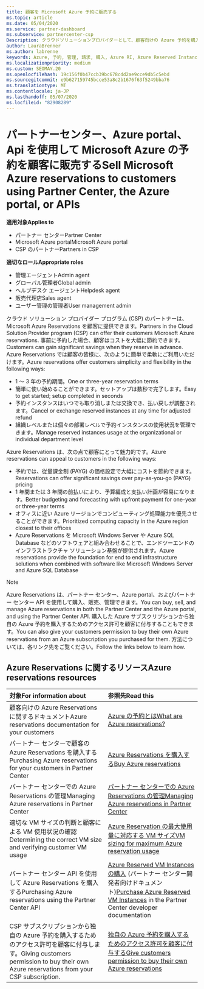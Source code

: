 ```yaml
---
title: 顧客を Microsoft Azure 予約に販売する
ms.topic: article
ms.date: 05/04/2020
ms.service: partner-dashboard
ms.subservice: partnercenter-csp
Description: クラウドソリューションプロバイダーとして、顧客向けの Azure 予約を購入、販売、管理することができます。 パートナーセンター、Azure portal、またはパートナーセンター API を使用します。
author: LauraBrenner
ms.author: labrenne
keywords: Azure, 予約, 管理, 請求, 購入, Azure RI, Azure Reserved Instances
ms.localizationpriority: medium
ms.custom: SEOMAY.20
ms.openlocfilehash: 19c156f0b47ccb39bc678cdd2ae9cce9db5c5ebd
ms.sourcegitcommit: e9b627159745bcce53a8c2b1676f63f5249bba76
ms.translationtype: MT
ms.contentlocale: ja-JP
ms.lasthandoff: 05/07/2020
ms.locfileid: "82908289"
---
```

# <a name="sell-microsoft-azure-reservations-to-customers-using-partner-center-the-azure-portal-or-apis"></a><span data-ttu-id="79ca6-105">パートナーセンター、Azure portal、Api を使用して Microsoft Azure の予約を顧客に販売する</span><span class="sxs-lookup"><span data-stu-id="79ca6-105">Sell Microsoft Azure reservations to customers using Partner Center, the Azure portal, or APIs</span></span>

<!--Maggie, 12/7/18 - Added "Partner Center" to metadata title and H1 title as per Catherine Watson in bug #19868631-->

<span data-ttu-id="79ca6-106">**適用対象**</span><span class="sxs-lookup"><span data-stu-id="79ca6-106">**Applies to**</span></span>

- <span data-ttu-id="79ca6-107">パートナー センター</span><span class="sxs-lookup"><span data-stu-id="79ca6-107">Partner Center</span></span>
- <span data-ttu-id="79ca6-108">Microsoft Azure portal</span><span class="sxs-lookup"><span data-stu-id="79ca6-108">Microsoft Azure portal</span></span>
- <span data-ttu-id="79ca6-109">CSP のパートナー</span><span class="sxs-lookup"><span data-stu-id="79ca6-109">Partners in CSP</span></span>

<span data-ttu-id="79ca6-110">**適切なロール**</span><span class="sxs-lookup"><span data-stu-id="79ca6-110">**Appropriate roles**</span></span>

- <span data-ttu-id="79ca6-111">管理エージェント</span><span class="sxs-lookup"><span data-stu-id="79ca6-111">Admin agent</span></span>
- <span data-ttu-id="79ca6-112">グローバル管理者</span><span class="sxs-lookup"><span data-stu-id="79ca6-112">Global admin</span></span>
- <span data-ttu-id="79ca6-113">ヘルプデスク エージェント</span><span class="sxs-lookup"><span data-stu-id="79ca6-113">Helpdesk agent</span></span>
- <span data-ttu-id="79ca6-114">販売代理店</span><span class="sxs-lookup"><span data-stu-id="79ca6-114">Sales agent</span></span>
- <span data-ttu-id="79ca6-115">ユーザー管理の管理者</span><span class="sxs-lookup"><span data-stu-id="79ca6-115">User management admin</span></span>

<span data-ttu-id="79ca6-116">クラウド ソリューション プロバイダー プログラム (CSP) のパートナーは、Microsoft Azure Reservations を顧客に提供できます。</span><span class="sxs-lookup"><span data-stu-id="79ca6-116">Partners in the Cloud Solution Provider program (CSP) can offer their customers Microsoft Azure reservations.</span></span> <span data-ttu-id="79ca6-117">事前に予約した場合、顧客はコストを大幅に節約できます。</span><span class="sxs-lookup"><span data-stu-id="79ca6-117">Customers can gain significant savings when they reserve in advance.</span></span> <span data-ttu-id="79ca6-118">Azure Reservations では顧客の皆様に、次のように簡単で柔軟にご利用いただけます。</span><span class="sxs-lookup"><span data-stu-id="79ca6-118">Azure reservations offer customers simplicity and flexibility in the following ways:</span></span>

- <span data-ttu-id="79ca6-119">1 ～ 3 年の予約期間。</span><span class="sxs-lookup"><span data-stu-id="79ca6-119">One or three-year reservation terms</span></span>
- <span data-ttu-id="79ca6-120">簡単に使い始めることができます。セットアップは数秒で完了します。</span><span class="sxs-lookup"><span data-stu-id="79ca6-120">Easy to get started; setup completed in seconds</span></span>
- <span data-ttu-id="79ca6-121">予約インスタンスはいつでも取り消しまたは交換でき、払い戻しが調整されます。</span><span class="sxs-lookup"><span data-stu-id="79ca6-121">Cancel or exchange reserved instances at any time for adjusted refund</span></span>
- <span data-ttu-id="79ca6-122">組織レベルまたは個々の部署レベルで予約インスタンスの使用状況を管理できます。</span><span class="sxs-lookup"><span data-stu-id="79ca6-122">Manage reserved instances usage at the organizational or individual department level</span></span> 

<span data-ttu-id="79ca6-123">Azure Reservations は、次の点で顧客にとって魅力的です。</span><span class="sxs-lookup"><span data-stu-id="79ca6-123">Azure reservations can appeal to customers in the following ways:</span></span>

- <span data-ttu-id="79ca6-124">予約では、従量課金制 (PAYG) の価格設定で大幅にコストを節約できます。</span><span class="sxs-lookup"><span data-stu-id="79ca6-124">Reservations can offer significant savings over pay-as-you-go (PAYG) pricing</span></span>
- <span data-ttu-id="79ca6-125">1 年間または 3 年間の前払いにより、予算編成と支払い計画が容易になります。</span><span class="sxs-lookup"><span data-stu-id="79ca6-125">Better budgeting and forecasting with upfront payment for one-year or three-year terms</span></span>
- <span data-ttu-id="79ca6-126">オフィスに近い Azure リージョンでコンピューティング処理能力を優先させることができます。</span><span class="sxs-lookup"><span data-stu-id="79ca6-126">Prioritized computing capacity in the Azure region closest to their offices</span></span>
- <span data-ttu-id="79ca6-127">Azure Reservations を Microsoft Windows Server や Azure SQL Database などのソフトウェアと組み合わせることで、エンドツーエンドのインフラストラクチャ ソリューション基盤が提供されます。</span><span class="sxs-lookup"><span data-stu-id="79ca6-127">Azure reservations provide the foundation for end to end infrastructure solutions when combined with software like Microsoft Windows Server and Azure SQL Database</span></span>

>[!NOTE]
> <span data-ttu-id="79ca6-128">Azure Reservations は、パートナー センター、Azure portal、およびパートナー センター API を使用して購入、販売、管理できます。</span><span class="sxs-lookup"><span data-stu-id="79ca6-128">You can buy, sell, and manage Azure reservations in both the Partner Center and the Azure portal, and using the Partner Center API.</span></span> <span data-ttu-id="79ca6-129">購入した Azure サブスクリプションから独自の Azure 予約を購入するためのアクセス許可を顧客に付与することもできます。</span><span class="sxs-lookup"><span data-stu-id="79ca6-129">You can also give your customers permission to buy their own Azure reservations from an Azure subscription you purchased for them.</span></span> <span data-ttu-id="79ca6-130">方法については、各リンク先をご覧ください。</span><span class="sxs-lookup"><span data-stu-id="79ca6-130">Follow the links below to learn how.</span></span>

## <a name="azure-reservations-resources"></a><span data-ttu-id="79ca6-131">Azure Reservations に関するリソース</span><span class="sxs-lookup"><span data-stu-id="79ca6-131">Azure reservations resources</span></span>

|<span data-ttu-id="79ca6-132">**対象**</span><span class="sxs-lookup"><span data-stu-id="79ca6-132">**For information about**</span></span>   |<span data-ttu-id="79ca6-133">**参照先**</span><span class="sxs-lookup"><span data-stu-id="79ca6-133">**Read this**</span></span>    |
|:-----------------------------|:-----------------|
| <span data-ttu-id="79ca6-134">顧客向けの Azure Reservations に関するドキュメント</span><span class="sxs-lookup"><span data-stu-id="79ca6-134">Azure reservations documentation for your customers</span></span> | [<span data-ttu-id="79ca6-135">Azure の予約とは</span><span class="sxs-lookup"><span data-stu-id="79ca6-135">What are Azure reservations?</span></span>](https://docs.microsoft.com/azure/billing/billing-save-compute-costs-reservations)
|<span data-ttu-id="79ca6-136">パートナー センターで顧客の Azure Reservations を購入する</span><span class="sxs-lookup"><span data-stu-id="79ca6-136">Purchasing Azure reservations for your customers in Partner Center</span></span>   |[<span data-ttu-id="79ca6-137">Azure Reservations を購入する</span><span class="sxs-lookup"><span data-stu-id="79ca6-137">Buy Azure reservations</span></span>](azure-reservations-buying.md)
|<span data-ttu-id="79ca6-138">パートナー センターでの Azure Reservations の管理</span><span class="sxs-lookup"><span data-stu-id="79ca6-138">Managing Azure reservations in Partner Center</span></span> | [<span data-ttu-id="79ca6-139">パートナー センターでの Azure Reservations の管理</span><span class="sxs-lookup"><span data-stu-id="79ca6-139">Managing Azure reservations in Partner Center</span></span>](azure-reservations-manage.md)
|<span data-ttu-id="79ca6-140">適切な VM サイズの判断と顧客による VM 使用状況の確認</span><span class="sxs-lookup"><span data-stu-id="79ca6-140">Determining the correct VM size and verifying customer VM usage</span></span>   |[<span data-ttu-id="79ca6-141">Azure Reservation の最大使用量に対応する VM サイズ</span><span class="sxs-lookup"><span data-stu-id="79ca6-141">VM sizing for maximum Azure reservation usage</span></span>](azure-usage.md)   |
|<span data-ttu-id="79ca6-142">パートナー センター API を使用して Azure Reservations を購入する</span><span class="sxs-lookup"><span data-stu-id="79ca6-142">Purchasing Azure reservations using the Partner Center API</span></span> | <span data-ttu-id="79ca6-143">[Azure Reserved VM Instances の購入](https://docs.microsoft.com/partner-center/develop/purchase-azure-reservations) (パートナー センター開発者向けドキュメント)</span><span class="sxs-lookup"><span data-stu-id="79ca6-143">[Purchase Azure Reserved VM Instances](https://docs.microsoft.com/partner-center/develop/purchase-azure-reservations) in the Partner Center developer documentation</span></span>   |
|<span data-ttu-id="79ca6-144">CSP サブスクリプションから独自の Azure 予約を購入するためのアクセス許可を顧客に付与します。</span><span class="sxs-lookup"><span data-stu-id="79ca6-144">Giving customers permission to buy their own Azure reservations from your CSP subscription.</span></span> | [<span data-ttu-id="79ca6-145">独自の Azure 予約を購入するためのアクセス許可を顧客に付与する</span><span class="sxs-lookup"><span data-stu-id="79ca6-145">Give customers permission to buy their own Azure reservations</span></span>](give-customers-permission.md)   |
